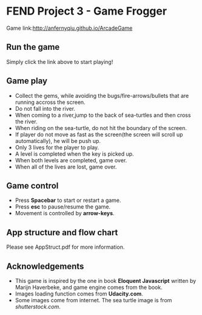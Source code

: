 # FEND Project 3 - Game Frogger
Game link:http://anfernyqiu.github.io/ArcadeGame

## Run the game
Simply click the link above to start playing!

## Game play
- Collect the gems, while avoiding the bugs/fire-arrows/bullets that are running accross the screen. 
- Do not fall into the river.
- When coming to a river,jump to the back of sea-turtles and then cross the river.
- When riding on the sea-turtle, do not hit the boundary of the screen.
- If player do not move as fast as the screen(the screen will scroll up automatically), he will be push up.
- Only 3 lives for the player to play.
- A level is completed when the key is picked up.
- When both levels are completed, game over.
- When all of the lives are lost, game over.

## Game control
- Press **Spacebar** to start or restart a game.
- Press **esc** to pause/resume the game.
- Movement is controlled by **arrow-keys**.

## App structure and flow chart
Please see AppStruct.pdf for more information.

## Acknowledgements
- This game is inspired by the one in book **Eloquent Javascript** written by Marijn Haverbeke, and game engine comes from the book.
- Images loading function comes from **Udacity.com**.
- Some images come from internet. The sea turtle image is from _shutterstock.com_.
